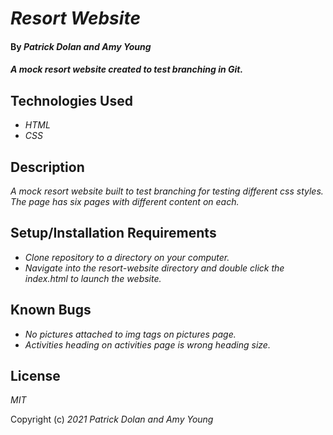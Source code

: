 # _Resort Website_

#### By _**Patrick Dolan and Amy Young**_

#### _A mock resort website created to test branching in Git._

## Technologies Used

* _HTML_
* _CSS_

## Description

_A mock resort website built to test branching for testing different css styles. The page has six pages with different content on each._

## Setup/Installation Requirements

* _Clone repository to a directory on your computer._
* _Navigate into the resort-website directory and double click the index.html to launch the website._

## Known Bugs

* _No pictures attached to img tags on pictures page._
* _Activities heading on activities page is wrong heading size._

## License

_MIT_

Copyright (c) _2021_ _Patrick Dolan and Amy Young_